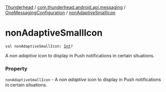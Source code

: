 [Thunderhead](../../index.md) / [com.thunderhead.android.api.messaging](../index.md) / [OneMessagingConfiguration](index.md) / [nonAdaptiveSmallIcon](./non-adaptive-small-icon.md)

# nonAdaptiveSmallIcon

`val nonAdaptiveSmallIcon: `[`Int`](https://kotlinlang.org/api/latest/jvm/stdlib/kotlin/-int/index.html)`?`

A *non adaptive* icon to display in Push notifications in certain situations.

### Property

`nonAdaptiveSmallIcon` - A *non adaptive* icon to display in Push notifications in certain situations.
